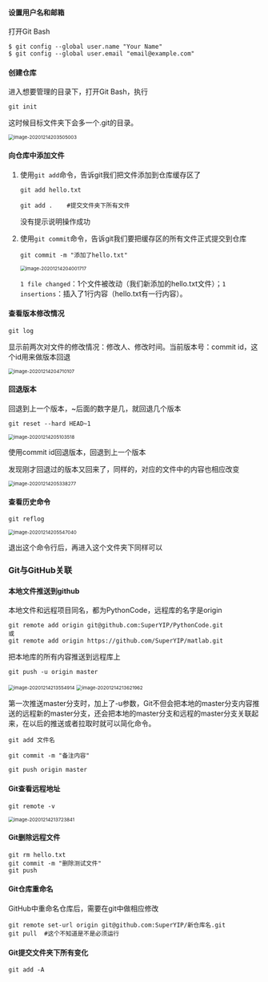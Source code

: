#### 设置用户名和邮箱

打开Git Bash

```
$ git config --global user.name "Your Name"
$ git config --global user.email "email@example.com"
```

#### 创建仓库

进入想要管理的目录下，打开Git Bash，执行

```
git init
```

这时候目标文件夹下会多一个.git的目录。

<img src="C:\Users\伊海迪\AppData\Roaming\Typora\typora-user-images\image-20201214203505003.png" alt="image-20201214203505003" style="zoom: 67%;" />

#### 向仓库中添加文件

1. 使用`git add`命令，告诉git我们把文件添加到仓库缓存区了

   ```
   git add hello.txt
   ```

   ```
   git add .	#提交文件夹下所有文件
   ```

   没有提示说明操作成功

2. 使用`git commit`命令，告诉git我们要把缓存区的所有文件正式提交到仓库

   ```
   git commit -m "添加了hello.txt"
   ```

   <img src="C:\Users\伊海迪\AppData\Roaming\Typora\typora-user-images\image-20201214204001717.png" alt="image-20201214204001717" style="zoom:67%;" />

   `1 file changed`：1个文件被改动（我们新添加的hello.txt文件）；`1 insertions`：插入了1行内容（hello.txt有一行内容）。

#### 查看版本修改情况

```
git log
```

显示前两次对文件的修改情况：修改人、修改时间。当前版本号：commit id，这个id用来做版本回退

<img src="C:\Users\伊海迪\AppData\Roaming\Typora\typora-user-images\image-20201214204710107.png" alt="image-20201214204710107" style="zoom:67%;" />

#### 回退版本

回退到上一个版本，~后面的数字是几，就回退几个版本

```
git reset --hard HEAD~1
```

<img src="C:\Users\伊海迪\AppData\Roaming\Typora\typora-user-images\image-20201214205103518.png" alt="image-20201214205103518" style="zoom:67%;" />

使用commit id回退版本，回退到上一个版本

发现刚才回退过的版本又回来了，同样的，对应的文件中的内容也相应改变

<img src="C:\Users\伊海迪\AppData\Roaming\Typora\typora-user-images\image-20201214205338277.png" alt="image-20201214205338277" style="zoom:67%;" />



#### 查看历史命令

```
git reflog
```

<img src="C:\Users\伊海迪\AppData\Roaming\Typora\typora-user-images\image-20201214205547040.png" alt="image-20201214205547040" style="zoom:67%;" />

退出这个命令行后，再进入这个文件夹下同样可以



### Git与GitHub关联

#### 本地文件推送到github

本地文件和远程项目同名，都为PythonCode，远程库的名字是origin

```
git remote add origin git@github.com:SuperYIP/PythonCode.git
或
git remote add origin https://github.com/SuperYIP/matlab.git
```

把本地库的所有内容推送到远程库上

```
git push -u origin master
```

<img src="C:\Users\伊海迪\AppData\Roaming\Typora\typora-user-images\image-20201214213554914.png" alt="image-20201214213554914" style="zoom:67%;" />

<img src="C:\Users\伊海迪\AppData\Roaming\Typora\typora-user-images\image-20201214213621962.png" alt="image-20201214213621962" style="zoom:67%;" />

第一次推送master分支时，加上了-u参数，Git不但会把本地的master分支内容推送的远程新的master分支，还会把本地的master分支和远程的master分支关联起来，在以后的推送或者拉取时就可以简化命令。

```
git add 文件名
```

```
git commit -m "备注内容"
```

```
git push origin master
```

#### Git查看远程地址

```
git remote -v
```

<img src="C:\Users\伊海迪\AppData\Roaming\Typora\typora-user-images\image-20201214213723841.png" alt="image-20201214213723841" style="zoom:67%;" />

#### Git删除远程文件

```
git rm hello.txt
git commit -m "删除测试文件"
git push
```

#### Git仓库重命名

GitHub中重命名仓库后，需要在git中做相应修改

```
git remote set-url origin git@github.com:SuperYIP/新仓库名.git
git pull  #这个不知道是不是必须运行
```

#### Git提交文件夹下所有变化

```
git add -A
```


